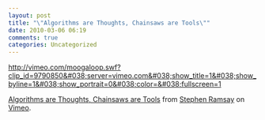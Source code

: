 ```yaml
---
layout: post
title: "\"Algorithms are Thoughts, Chainsaws are Tools\""
date: 2010-03-06 06:19
comments: true
categories: Uncategorized
---
```

<a href="http://vimeo.com/moogaloop.swf?clip_id=9790850&#038;server=vimeo.com&#038;show_title=1&#038;show_byline=1&#038;show_portrait=0&#038;color=&#038;fullscreen=1">http://vimeo.com/moogaloop.swf?clip_id=9790850&#038;server=vimeo.com&#038;show_title=1&#038;show_byline=1&#038;show_portrait=0&#038;color=&#038;fullscreen=1</a><p><a href="http://vimeo.com/9790850">Algorithms are Thoughts, Chainsaws are Tools</a> from <a href="http://vimeo.com/user1776782">Stephen Ramsay</a> on <a href="http://vimeo.com">Vimeo</a>.</p>
